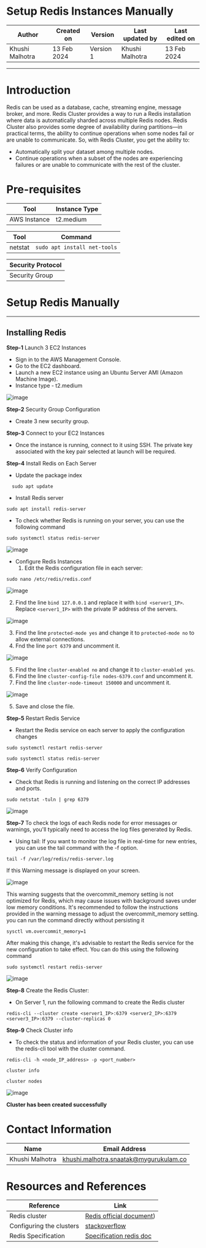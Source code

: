 # Setup Redis Instances Manually

|   Author        |  Created on   |  Version   | Last updated by  | Last edited on |
| --------------- | --------------| -----------|----------------- | -------------- |
| Khushi Malhotra |  13 Feb 2024  |  Version 1 | Khushi Malhotra  | 13 Feb 2024    |
***

# Introduction
Redis can be used as a database, cache, streaming engine, message broker, and more.
Redis Cluster provides a way to run a Redis installation where data is automatically sharded across multiple Redis nodes. Redis Cluster also provides some degree of availability during partitions—in practical terms, the ability to continue operations when some nodes fail or are unable to communicate.
So, with Redis Cluster, you get the ability to:
- Automatically split your dataset among multiple nodes.
- Continue operations when a subset of the nodes are experiencing failures or are unable to communicate with the rest of the cluster.

# Pre-requisites
| Tool         |  Instance Type  |
|--------------|-----------------|
| AWS Instance | t2.medium       |

| Tool         | Command |
|--------------|---------|
| netstat      | `sudo apt install net-tools`|

| Security Protocol | 
|-------------------|
| Security Group    | 

# Setup Redis Manually
***
## Installing Redis
**Step-1** Launch 3 EC2 Instances
- Sign in to the AWS Management Console.
- Go to the EC2 dashboard.
- Launch a new EC2 instance using an Ubuntu Server AMI (Amazon Machine Image).
- Instance type - t2.medium

![image](https://github.com/CodeOps-Hub/Documentation/assets/156056460/a31570b3-d169-4d0a-9252-6ce9ea934848)


**Step-2** Security Group Configuration
- Create 3 new security group.

**Step-3** Connect to your EC2 Instances
- Once the instance is running, connect to it using SSH. The private key associated with the key pair selected at launch will be required.

**Step-4** Install Redis on Each Server
- Update the package index
```Shell
  sudo apt update
```
- Install Redis server
```shell
sudo apt install redis-server
```
- To check whether Redis is running on your server, you can use the following command
```Shell
sudo systemctl status redis-server
```

![image](https://github.com/CodeOps-Hub/Documentation/assets/156056460/37220e92-31c2-4841-b6de-be9fe6d98fb8)

- Configure Redis Instances
  1. Edit the Redis configuration file in each server:
```shell
sudo nano /etc/redis/redis.conf
```

![image](https://github.com/CodeOps-Hub/Documentation/assets/156056460/b1c65664-abea-41d0-972c-667c879272b5)

  2. Find the line `bind 127.0.0.1` and replace it with `bind <server1_IP>`. Replace `<server1_IP>` with the private IP address of the servers.

![image](https://github.com/CodeOps-Hub/Documentation/assets/156056460/293c39d3-05bc-4b20-b59e-93b17104b75f)

  3. Find the line `protected-mode yes` and change it to `protected-mode no` to allow external connections.
  4. Fnd the line `port 6379` and uncomment it.

![image](https://github.com/CodeOps-Hub/Documentation/assets/156056460/c4a22e99-c917-4ad0-88c3-ea9f6eb7c2a7)

  5. Find the line `cluster-enabled no` and change it to `cluster-enabled yes`.
  6. Find the line `cluster-config-file nodes-6379.conf` and uncomment it.
  7. Find the line `cluster-node-timeout 150000` and uncomment it.

![image](https://github.com/CodeOps-Hub/Documentation/assets/156056460/e16543c0-e452-4af3-86cd-9548d747b3df)


  5. Save and close the file.

**Step-5** Restart Redis Service
- Restart the Redis service on each server to apply the configuration changes
```shell
sudo systemctl restart redis-server
```
```Shell
sudo systemctl status redis-server
```

**Step-6** Verify Configuration
- Check that Redis is running and listening on the correct IP addresses and ports.
```Shell
sudo netstat -tuln | grep 6379
```
![image](https://github.com/CodeOps-Hub/Documentation/assets/156056460/88c94403-defa-46da-bfee-4a55ba3d06a6)

**Step-7** To check the logs of each Redis node for error messages or warnings, you'll typically need to access the log files generated by Redis.
- Using tail: If you want to monitor the log file in real-time for new entries, you can use the tail command with the -f option.
```shell
tail -f /var/log/redis/redis-server.log
```
If this Warning message is displayed on your screen.

![image](https://github.com/CodeOps-Hub/Documentation/assets/156056460/3e9d0bce-d2d7-478e-ab6d-da0ab068e9fc)

This warning suggests that the overcommit_memory setting is not optimized for Redis, which may cause issues with background saves under low memory conditions. It's recommended to follow the instructions provided in the warning message to adjust the overcommit_memory setting.
you can run the command directly without persisting it
```shell
sysctl vm.overcommit_memory=1
```
After making this change, it's advisable to restart the Redis service for the new configuration to take effect. You can do this using the following command
```shell
sudo systemctl restart redis-server
```

![image](https://github.com/CodeOps-Hub/Documentation/assets/156056460/d51cb988-c1ca-4178-be24-67b03b5bc323)

**Step-8** Create the Redis Cluster:
- On Server 1, run the following command to create the Redis cluster
```shell
redis-cli --cluster create <server1_IP>:6379 <server2_IP>:6379 <server3_IP>:6379 --cluster-replicas 0
```

**Step-9** Check Cluster info 
- To check the status and information of your Redis cluster, you can use the redis-cli tool with the cluster command.
```shell
redis-cli -h <node_IP_address> -p <port_number>
```
```shell
cluster info
```
```shell
cluster nodes
```

![image](https://github.com/CodeOps-Hub/Documentation/assets/156056460/8584dd07-6068-4944-a3ac-f9cfd4bb2448)

**Cluster has been created successfully**

# Contact Information
| Name            | Email Address                        |
|-----------------|--------------------------------------|
| Khushi Malhotra | khushi.malhotra.snaatak@mygurukulam.co |

# Resources and References 
| Reference | Link |
|-----------|------|
| Redis cluster | [Redis official document](https://redis.io/docs/management/scaling/)) |
| Configuring the clusters | [stackoverflow](https://stackoverflow.com/questions/39568561/how-to-solve-redis-cluster-waiting-for-the-cluster-to-join-issue)|
| Redis Specification | [Specification redis doc](https://redis.io/docs/reference/cluster-spec/)|









